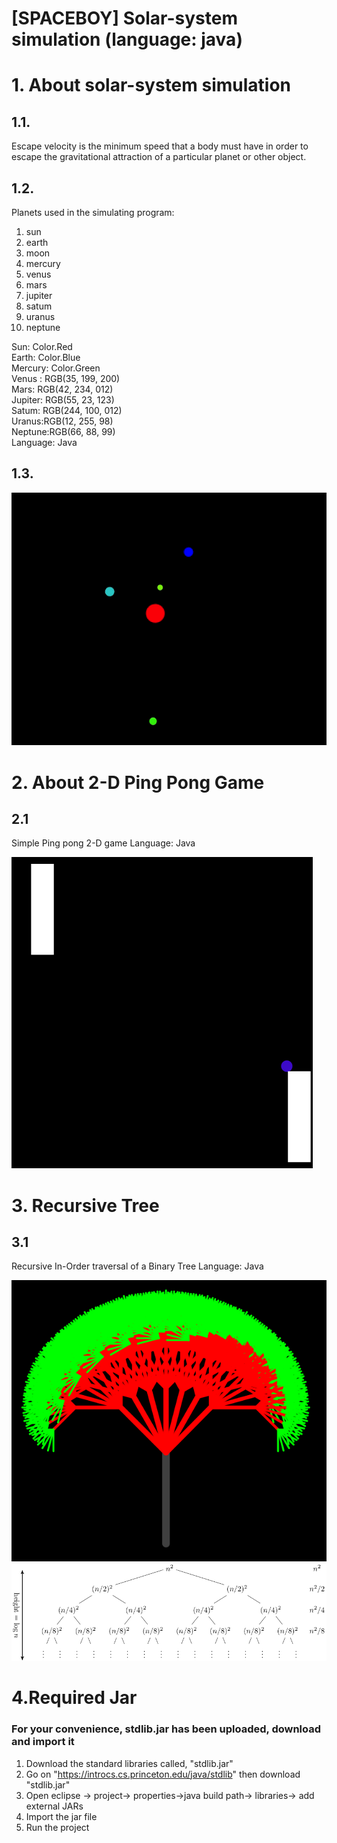 [SPACEBOY] Solar-system simulation 
(language: java)
======================

# 1. About solar-system simulation
## 1.1. 
Escape velocity is the minimum speed that a body must have in order to escape the gravitational attraction of a particular planet or other object.

## 1.2. 
Planets used in the simulating program: 
<ol>
  <li>sun</li>
  <li>earth</li>
  <li>moon</li>
  <li>mercury</li>
  <li>venus</li>
  <li>mars</li>
  <li>jupiter</li>
  <li>satum</li>
  <li>uranus</li>
  <li>neptune</li>
</ol>


Sun: Color.Red <br>
Earth: Color.Blue<br>
Mercury: Color.Green<br>
Venus : RGB(35, 199, 200)<br>
Mars: RGB(42, 234, 012)<br>
Jupiter: RGB(55, 23, 123)<br>
Satum: RGB(244, 100, 012)<br>
Uranus:RGB(12, 255, 98)<br>
Neptune:RGB(66, 88, 99)<br>
Language: Java

## 1.3.
![Watch the video](https://raw.githubusercontent.com/woobin0413/JAVA-Simulator/master/Escape_velocity.gif)

# 2. About 2-D Ping Pong Game
## 2.1
Simple Ping pong 2-D game
Language: Java


<img src="./2D_Pong_Game/img/1.png"></img>

# 3. Recursive Tree
## 3.1
Recursive In-Order traversal of a Binary Tree
Language: Java

<img src="./Recursive_Tree/img/1.png"></img>
<br>
<img src="./Recursive_Tree/img/2.png"></img>


# 4.Required Jar
<h3>For your convenience, stdlib.jar has been uploaded, download and import it</h3>

1. Download the standard libraries called, "stdlib.jar" 
2. Go on "https://introcs.cs.princeton.edu/java/stdlib" then download "stdlib.jar"
3. Open eclipse -> project-> properties->java build path-> libraries-> add external JARs
4. Import the jar file
5. Run the project
